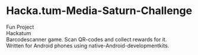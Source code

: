 # Hacka.tum-Media-Saturn-Challenge

Fun Project  
Hackatum  
Barcodescanner game. Scan QR-codes and collect rewards for it.  
Written for Android phones using native-Android-developmentkits.
